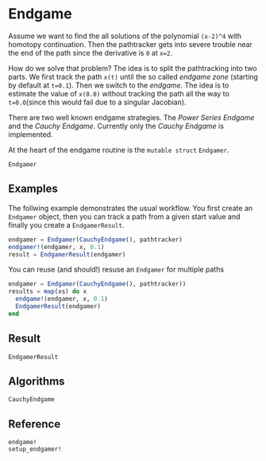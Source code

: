 # Endgame

Assume we want to find the all solutions of the polynomial ``(x-2)^4`` with
homotopy continuation. Then the pathtracker gets into severe trouble near the end of the path since the derivative is ``0`` at ``x=2``.

How do we solve that problem? The idea is to split the pathtracking into
two parts. We first track the path `x(t)` until the so called *endgame zone* (starting by default at ``t=0.1``). Then we switch to the *endgame*.
The idea is to estimate the value of `x(0.0)` without tracking the path
all the way to ``t=0.0``(since this would fail due to a singular Jacobian).

There are two well known endgame strategies. The *Power Series Endgame*
and the *Cauchy Endgame*. Currently only the *Cauchy Endgame* is implemented.

At the heart of the endgame routine is the  `mutable struct` `Endgamer`.

```@docs
Endgamer
```
## Examples
The follwing example demonstrates the usual workflow. You first create
an `Endgamer` object, then you can track a path from a given start value
and finally you create a `EndgamerResult`.
```julia
endgamer = Endgamer(CauchyEndgame(), pathtracker)
endgamer!(endgamer, x, 0.1)
result = EndgamerResult(endgamer)
```
You can reuse (and should!) resuse an `Endgamer` for multiple paths
```julia
endgamer = Endgamer(CauchyEndgame(), pathtracker))
results = map(xs) do x
  endgame!(endgamer, x, 0.1)
  EndgamerResult(endgamer)
end
```

## Result
```@docs
EndgamerResult
```

## Algorithms

```@docs
CauchyEndgame
```

## Reference
```@docs
endgame!
setup_endgamer!
```
